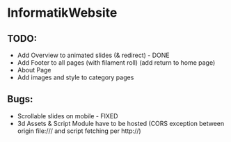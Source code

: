 # InformatikWebsite

## TODO:
- Add Overview to animated slides (& redirect) - DONE
- Add Footer to all pages (with filament roll) (add return to home page)
- About Page
- Add images and style to category pages

## Bugs:
- Scrollable slides on mobile - FIXED
- 3d Assets & Script Module have to be hosted (CORS exception between origin file:/// and script fetching per http://)